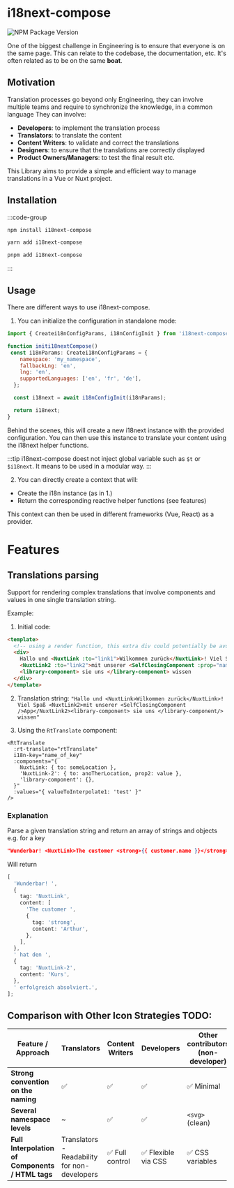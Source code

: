 # i18next-compose

![NPM Package Version](https://img.shields.io/npm/v/i18next-compose?color=519ea9)

One of the biggest challenge in Engineering is to ensure that everyone is on the same page.
This can relate to the codebase, the documentation, etc. It's often related as to be on the same **boat**.

## Motivation

Translation processes go beyond only Engineering, they can involve multiple teams and require to synchronize the knowledge, in a common language
They can involve:

- **Developers**: to implement the translation process
- **Translators**: to translate the content
- **Content Writers**: to validate and correct the translations
- **Designers**: to ensure that the translations are correctly displayed
- **Product Owners/Managers**: to test the final result
  etc.

This Library aims to provide a simple and efficient way to manage translations in a Vue or Nuxt project.

## Installation

:::code-group

```bash [npm]
npm install i18next-compose
```

```bash [yarn]
yarn add i18next-compose
```

```bash [pnpm]
pnpm add i18next-compose
```

:::

## Usage

There are different ways to use i18next-compose.

1. You can initialize the configuration in standalone mode:

```js
import { Createi18nConfigParams, i18nConfigInit } from 'i18next-compose';

function initi18nextCompose()
 const i18nParams: Createi18nConfigParams = {
    namespace: 'my_namespace',
    fallbackLng: 'en',
    lng: 'en',
    supportedLanguages: ['en', 'fr', 'de'],
  };

  const i18next = await i18nConfigInit(i18nParams);

  return i18next;
}
```

Behind the scenes, this will create a new i18next instance with the provided configuration. You can then use this instance to translate your content using the i18next helper functions.

:::tip
i18next-compose doest not inject global variable such as `$t` or `$i18next`. It means to be used in a modular way.
:::

2. You can directly create a context that will:

- Create the i18n instance (as in 1.)
- Return the corresponding reactive helper functions (see features)

This context can then be used in different frameworks (Vue, React) as a provider.

# Features

## Translations parsing

Support for rendering complex translations that involve components and values in one single translation string.

Example:

1. Initial code:

```html
<template>
  <!-- using a render function, this extra div could potentially be avoided -->
  <div>
    Hallo und <NuxtLink :to="link1">Wilkommen zurück</NuxtLink>! Viel Spaß
    <NuxtLink2 :to="link2">mit unserer <SelfClosingComponent :prop="nameOfProp" /> App</NuxtLink2>
    <library-component> sie uns </library-component> wissen
  </div>
</template>
```

2. Translation string:
   `"Hallo und <NuxtLink>Wilkommen zurück</NuxtLink>! Viel Spaß <NuxtLink2>mit unserer <SelfClosingComponent />App</NuxtLink2><library-component> sie uns </library-component/> wissen"`

3. Using the `RtTranslate` component:

```vue
<RtTranslate
  :rt-translate="rtTranslate"
  i18n-key="name_of_key"
  :components="{
    NuxtLink: { to: someLocation },
    'NuxtLink-2': { to: anoTherLocation, prop2: value },
    'library-component': {},
  }"
  :values="{ valueToInterpolate1: 'test' }"
/>
```

### Explanation

Parse a given translation string and return an array of strings and objects e.g. for a key

```json
"Wunderbar! <NuxtLink>The customer <strong>{{ customer.name }}</strong></NuxtLink> hat den <NuxtLink-2>Kurs</NuxtLink-2> erfolgreich absolviert."
```

Will return

```ts
[
  'Wunderbar! ',
  {
    tag: 'NuxtLink',
    content: [
      'The customer ',
      {
        tag: 'strong',
        content: 'Arthur',
      },
    ],
  },
  ' hat den ',
  {
    tag: 'NuxtLink-2',
    content: 'Kurs',
  },
  ' erfolgreich absolviert.',
];
```

## Comparison with Other Icon Strategies TODO:

| Feature / Approach                               | Translators                                  | Content Writers | Developers          | Other contributors (non-developer) |
| ------------------------------------------------ | -------------------------------------------- | --------------- | ------------------- | ---------------------------------- |
| **Strong convention on the naming**              | ✅                                           | ✅              | ✅                  | ✅ Minimal                         |
| **Several namespace levels**                     | ~                                            | ✅              | ✅                  | `<svg>` (clean)                    |
| **Full Interpolation of Components / HTML tags** | Translators - Readability for non-developers | ✅ Full control | ✅ Flexible via CSS | ✅ CSS variables                   |
